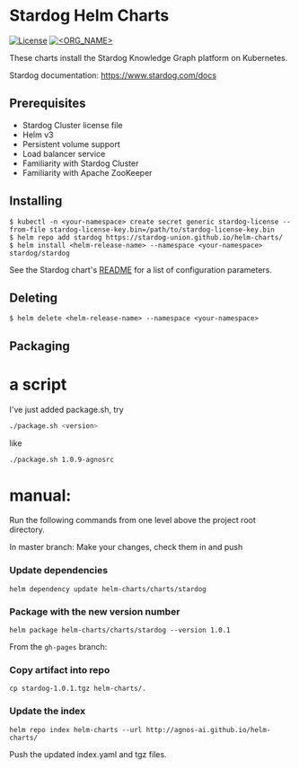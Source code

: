 Stardog Helm Charts
===================

[![License](https://img.shields.io/badge/License-Apache%202.0-blue.svg)](https://opensource.org/licenses/Apache-2.0)
[![<ORG_NAME>](https://circleci.com/gh/stardog-union/helm-charts.svg?style=shield&circle-token=213cf9bca0acf5d3945dfd5d746b48f1c2d436e0)](https://app.circleci.com/pipelines/gh/stardog-union/helm-charts)

These charts install the Stardog Knowledge Graph platform on Kubernetes.

Stardog documentation: https://www.stardog.com/docs

Prerequisites
-------------

- Stardog Cluster license file
- Helm v3
- Persistent volume support
- Load balancer service
- Familiarity with Stardog Cluster
- Familiarity with Apache ZooKeeper

Installing
----------

```
$ kubectl -n <your-namespace> create secret generic stardog-license --from-file stardog-license-key.bin=/path/to/stardog-license-key.bin
$ helm repo add stardog https://stardog-union.github.io/helm-charts/
$ helm install <helm-release-name> --namespace <your-namespace> stardog/stardog
```

See the Stardog chart's [README](https://github.com/stardog-union/helm-charts/blob/master/charts/stardog/README.md)
for a list of configuration parameters.

Deleting
--------

```
$ helm delete <helm-release-name> --namespace <your-namespace>
```

## Packaging

# a script
I've just added package.sh,  try
```bash
./package.sh <version>
```
like
```bash
./package.sh 1.0.9-agnosrc
```

# manual:

Run the following commands from one level above the project root directory.

In master branch:
Make your changes, check them in and push
 
### Update dependencies
```
helm dependency update helm-charts/charts/stardog
```

### Package with the new version number
```
helm package helm-charts/charts/stardog --version 1.0.1
```

From the `gh-pages` branch:
### Copy artifact into repo
```
cp stardog-1.0.1.tgz helm-charts/.
```

### Update the index
```
helm repo index helm-charts --url http://agnos-ai.github.io/helm-charts/
```

Push the updated index.yaml and tgz files.